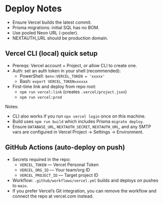 # Deploy Notes

- Ensure Vercel builds the latest commit.
- Prisma migrations: initial SQL has no BOM.
- Use pooled Neon URL (-pooler).
- NEXTAUTH_URL should be production domain.

## Vercel CLI (local) quick setup

- Prereqs: Vercel account + Project, or allow CLI to create one.
- Auth: set an auth token in your shell (recommended):
  - PowerShell: `$env:VERCEL_TOKEN = 'xxxxx'`
  - Bash: `export VERCEL_TOKEN=xxxxx`
- First-time link and deploy from repo root:
  - `npm run vercel:link`  (creates `.vercel/project.json`)
  - `npm run vercel:prod`

Notes:
- CLI also works if you run `npx vercel login` once on this machine.
- Build uses `npm run build` which includes Prisma `migrate deploy`.
- Ensure `DATABASE_URL`, `NEXTAUTH_SECRET`, `NEXTAUTH_URL`, and any SMTP vars are configured in Vercel Project → Settings → Environment.

## GitHub Actions (auto-deploy on push)

- Secrets required in the repo:
  - `VERCEL_TOKEN` — Vercel Personal Token
  - `VERCEL_ORG_ID` — Your team/org ID
  - `VERCEL_PROJECT_ID` — Target project ID
- Workflow: `.github/workflows/vercel.yml` builds and deploys on pushes to `main`.
- If you prefer Vercel’s Git integration, you can remove the workflow and connect the repo at vercel.com instead.


